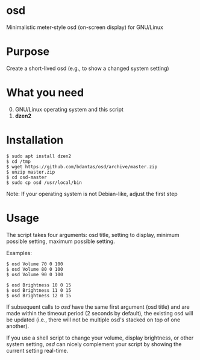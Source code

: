 # osd
Minimalistic meter-style osd (on-screen display) for GNU/Linux

# Purpose
Create a short-lived osd (e.g., to show a changed system setting)

# What you need
0. GNU/Linux operating system and this script
1. **dzen2**

# Installation
```
$ sudo apt install dzen2
$ cd /tmp
$ wget https://github.com/bdantas/osd/archive/master.zip
$ unzip master.zip
$ cd osd-master
$ sudo cp osd /usr/local/bin
```
Note: If your operating system is not Debian-like, adjust the first step

# Usage
The script takes four arguments: osd title, setting to display, minimum possible setting, maximum possible setting.

Examples:
```
$ osd Volume 70 0 100
$ osd Volume 80 0 100
$ osd Volume 90 0 100
```
```
$ osd Brightness 10 0 15
$ osd Brightness 11 0 15
$ osd Brightness 12 0 15
```
If subsequent calls to *osd* have the same first argument (osd title) and are made within the timeout period (2 seconds by default), the existing osd will be updated (i.e., there will not be multiple osd's stacked on top of one another).

If you use a shell script to change your volume, display brightness, or other system setting, *osd* can nicely complement your script by showing the current setting real-time.
